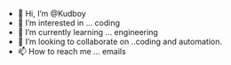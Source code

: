 - 👋 Hi, I’m @Kudboy
- 👀 I’m interested in ... coding 
- 🌱 I’m currently learning ... engineering 
- 💞️ I’m looking to collaborate on ..coding and automation.
- 📫 How to reach me ... emails


<!---
Kudboy/Kudboy is a ✨ special ✨ repository because its `README.md` (this file) appears on your GitHub profile.
You can click the Preview link to take a look at your changes.
--->
